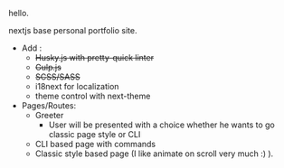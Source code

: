 hello.

nextjs base personal portfolio site.

- Add :
  - ~~Husky.js with pretty-quick linter~~
  - ~~Gulp.js~~
  - ~~SCSS/SASS~~
  - i18next for localization
  - theme control with next-theme
- Pages/Routes:
  - Greeter
    - User will be presented with a choice whether he wants to go classic page style or CLI
  - CLI based page with commands
  - Classic style based page (I like animate on scroll very much :) ).
